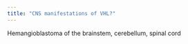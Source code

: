 ```yaml
---
title: "CNS manifestations of VHL?"
---
```

Hemangioblastoma of the brainstem, cerebellum, spinal cord

